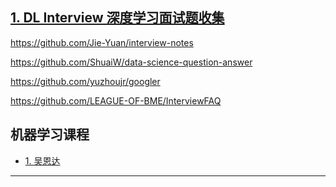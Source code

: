 ## [1. DL Interview 深度学习面试题收集][1]

https://github.com/Jie-Yuan/interview-notes

https://github.com/ShuaiW/data-science-question-answer

https://github.com/yuzhoujr/googler

https://github.com/LEAGUE-OF-BME/InterviewFAQ


## 机器学习课程

- [1. 吴恩达][2]


---
[1]: https://github.com/ShanghaiTechAIClub/DLInterview/tree/13fe1fe14d8372282c1251fbac7482be92e7c17d
[2]: https://mp.weixin.qq.com/s?__biz=MzI1NjczMjEwNw==&mid=2247484643&idx=1&sn=f17448afafd521d29d9748c60ce0bff1&chksm=ea237a47dd54f351f731423c0519074a2df528858fb84a81fa51bd1f0dcfd62b6261dd74335f&mpshare=1&scene=1&srcid=0612d4l80q5Rgd5JCjo2LqsN#rd

